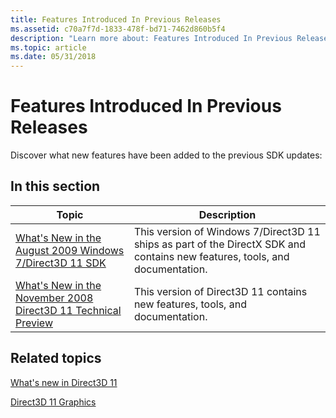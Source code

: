 ```yaml
---
title: Features Introduced In Previous Releases
ms.assetid: c70a7f7d-1833-478f-bd71-7462d860b5f4
description: "Learn more about: Features Introduced In Previous Releases"
ms.topic: article
ms.date: 05/31/2018
---
```


# Features Introduced In Previous Releases

Discover what new features have been added to the previous SDK updates:


## In this section



| Topic                                                                                                | Description                                                                                                                            |
|------------------------------------------------------------------------------------------------------|----------------------------------------------------------------------------------------------------------------------------------------|
| [What's New in the August 2009 Windows 7/Direct3D 11 SDK](dx11-whats-new.md)<br/>             | This version of Windows 7/Direct3D 11 ships as part of the DirectX SDK and contains new features, tools, and documentation.<br/> |
| [What's New in the November 2008 Direct3D 11 Technical Preview](dx11-08nov-whats-new.md)<br/> | This version of Direct3D 11 contains new features, tools, and documentation.<br/>                                                |



 

## Related topics

<dl> <dt>

[What's new in Direct3D 11](dx-graphics-overviews-introduction.md)
</dt> <dt>

[Direct3D 11 Graphics](atoc-dx-graphics-direct3d-11.md)
</dt> </dl>

 

 





